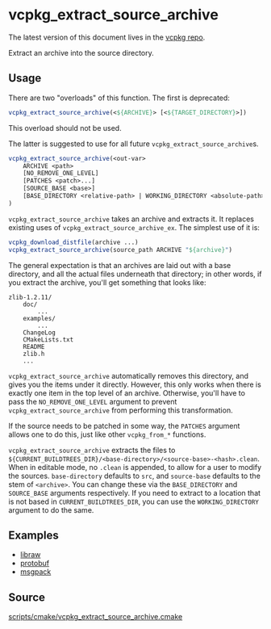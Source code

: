 # vcpkg_extract_source_archive

The latest version of this document lives in the [vcpkg repo](https://github.com/Microsoft/vcpkg/blob/master/docs/maintainers/vcpkg_extract_source_archive.md).

Extract an archive into the source directory.

## Usage
There are two "overloads" of this function. The first is deprecated:

```cmake
vcpkg_extract_source_archive(<${ARCHIVE}> [<${TARGET_DIRECTORY}>])
```

This overload should not be used.

The latter is suggested to use for all future `vcpkg_extract_source_archive`s.

```cmake
vcpkg_extract_source_archive(<out-var>
    ARCHIVE <path>
    [NO_REMOVE_ONE_LEVEL]
    [PATCHES <patch>...]
    [SOURCE_BASE <base>]
    [BASE_DIRECTORY <relative-path> | WORKING_DIRECTORY <absolute-path>]
)
```

`vcpkg_extract_source_archive` takes an archive and extracts it.
It replaces existing uses of `vcpkg_extract_source_archive_ex`.
The simplest use of it is:

```cmake
vcpkg_download_distfile(archive ...)
vcpkg_extract_source_archive(source_path ARCHIVE "${archive}")
```

The general expectation is that an archives are laid out with a base directory,
and all the actual files underneath that directory; in other words, if you
extract the archive, you'll get something that looks like:

```
zlib-1.2.11/
    doc/
        ...
    examples/
        ...
    ChangeLog
    CMakeLists.txt
    README
    zlib.h
    ...
```

`vcpkg_extract_source_archive` automatically removes this directory,
and gives you the items under it directly. However, this only works
when there is exactly one item in the top level of an archive.
Otherwise, you'll have to pass the `NO_REMOVE_ONE_LEVEL` argument to
prevent `vcpkg_extract_source_archive` from performing this transformation.

If the source needs to be patched in some way, the `PATCHES` argument
allows one to do this, just like other `vcpkg_from_*` functions.

`vcpkg_extract_source_archive` extracts the files to
`${CURRENT_BUILDTREES_DIR}/<base-directory>/<source-base>-<hash>.clean`.
When in editable mode, no `.clean` is appended,
to allow for a user to modify the sources.
`base-directory` defaults to `src`,
and `source-base` defaults to the stem of `<archive>`.
You can change these via the `BASE_DIRECTORY` and `SOURCE_BASE` arguments
respectively.
If you need to extract to a location that is not based in `CURRENT_BUILDTREES_DIR`,
you can use the `WORKING_DIRECTORY` argument to do the same.

## Examples

* [libraw](https://github.com/Microsoft/vcpkg/blob/master/ports/libraw/portfile.cmake)
* [protobuf](https://github.com/Microsoft/vcpkg/blob/master/ports/protobuf/portfile.cmake)
* [msgpack](https://github.com/Microsoft/vcpkg/blob/master/ports/msgpack/portfile.cmake)

## Source
[scripts/cmake/vcpkg\_extract\_source\_archive.cmake](https://github.com/Microsoft/vcpkg/blob/master/scripts/cmake/vcpkg_extract_source_archive.cmake)
